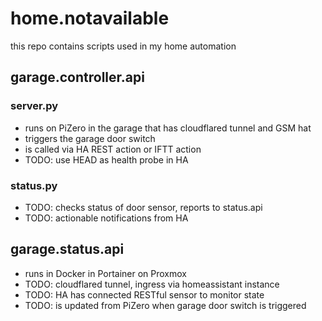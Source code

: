 # home.notavailable

this repo contains scripts used in my home automation

## garage.controller.api

### server.py
* runs on PiZero in the garage that has cloudflared tunnel and GSM hat
* triggers the garage door switch
* is called via HA REST action or IFTT action
* TODO: use HEAD as health probe in HA

### status.py
* TODO: checks status of door sensor, reports to status.api
* TODO: actionable notifications from HA

## garage.status.api
* runs in Docker in Portainer on Proxmox
* TODO: cloudflared tunnel, ingress via homeassistant instance
* TODO: HA has connected RESTful sensor to monitor state
* TODO: is updated from PiZero when garage door switch is triggered
